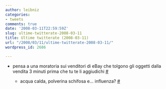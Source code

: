 ```yaml
---
author: leibniz
categories:
- tweets
comments: true
date: '2008-03-11T22:59:59Z'
slug: ultime-twitterate-2008-03-11
title: Ultime twitterate (2008-03-11)
url: "/2008/03/11/ultime-twitterate-2008-03-11/"
wordpress_id: 2686

---
```

* pensa a una moratoria sui venditori di eBay che tolgono gli oggetti dalla vendita  3 minuti prima che tu te li aggiudichi [#](https://twitter.com/leibniz/statuses/769834690)

	
  * acqua calda, polverina schifosa e... influenza? [#](https://twitter.com/leibniz/statuses/769978523)


